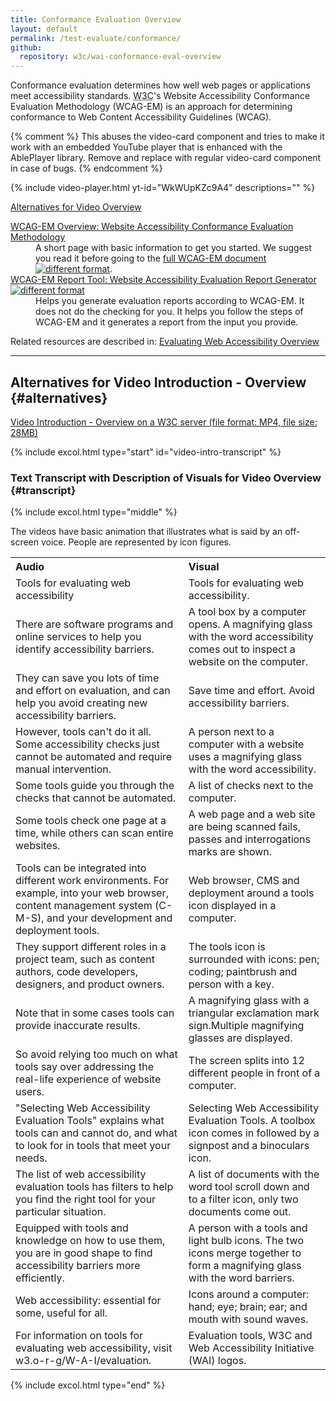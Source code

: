```yaml
---
title: Conformance Evaluation Overview
layout: default
permalink: /test-evaluate/conformance/
github:
  repository: w3c/wai-conformance-eval-overview
---
```


<p>Conformance evaluation determines how well web pages or applications meet accessibility standards. <acronym title="World Wide Web Consortium">W3C</acronym>'s Website Accessibility Conformance Evaluation Methodology (WCAG-EM) is an approach for determining conformance to Web Content Accessibility Guidelines (WCAG).</p>

{% comment %}
This abuses the video-card component and tries to make it work with an embedded YouTube player that is enhanced with the AblePlayer library. Remove and replace with regular video-card component in case of bugs.
{% endcomment %}
<div class="video-card">
  {% include video-player.html
      yt-id="WkWUpKZc9A4"
      descriptions=""
  %}
  <p><a href="#alternatives">Alternatives for Video Overview</a></p>
</div>

<dl>
<dt><a href="{{ "/test-evaluate/conformance/wcag-em/" | relative_url }}">WCAG-EM Overview: Website Accessibility Conformance Evaluation Methodology</a></dt>
<dd>A short page with basic information to get you started. We suggest you read it before going to the <a href="https://www.w3.org/TR/WCAG-EM/">full WCAG-EM document <img src="https://www.w3.org/Icons/tr.png" alt="different format" /></a>.</dd>
<dt><a href="https://www.w3.org/WAI/eval/report-tool/#/">WCAG-EM Report Tool: Website Accessibility Evaluation Report Generator <img src="https://www.w3.org/Icons/tr.png" alt="different format" /></a></dt>
<dd> Helps you generate evaluation reports according to WCAG-EM. It does not do the checking for you. It helps you follow the steps of WCAG-EM and it generates a report from the input  you provide.</dd>
</dl>

<p>Related resources are described in: <a href="{{ "/test-evaluate/" | relative_url }}">Evaluating Web Accessibility Overview</a></p>

<hr>


##  Alternatives for Video Introduction - Overview {#alternatives}


<p><a href="http://media.w3.org/wai/evaluation-intros/@@.mp4">Video Introduction - Overview on a W3C server (file format: MP4, file size: 28MB)</a></p>

{% include excol.html type="start" id="video-intro-transcript" %}
###  Text Transcript with Description of Visuals for Video  Overview {#transcript}
{% include excol.html type="middle" %}

The videos have basic animation that illustrates what is said by an off-screen voice. People are represented by icon figures. 

<table aria-labelledby="transcript">
  <tbody><tr>
    <th align="left">Audio</th>
    <th align="left">Visual</th>
  </tr>
  <tr>
    <td>Tools for evaluating web accessibility </td>
    <td>Tools for evaluating web accessibility.</td>
  </tr>
  <tr>
    <td>There are software programs and online services to help you identify accessibility barriers. </td>
    <td>A tool box by a computer opens. A magnifying glass with the word accessibility comes out to inspect a website on the computer.</td>
  </tr>
  <tr>
    <td>They can save you lots of time and effort on evaluation, and can help you avoid creating new accessibility barriers. </td>
    <td>Save time and effort. Avoid accessibility barriers.</td>
  </tr>
  <tr>
    <td>However, tools can't do it all. Some accessibility checks just cannot be automated and require manual intervention. </td>
    <td>A person next to a computer with a website uses a magnifying glass with the word accessibility.</td>
  </tr>
  <tr>
    <td>Some tools guide you through the checks that cannot be automated. </td>
    <td>A list of checks next to the computer.</td>
  </tr>
  <tr>
    <td>Some tools check one page at a time, while others can scan entire websites. </td>
    <td>A web page and a web site are being scanned fails, passes and interrogations marks are shown.</td>
  </tr>
  <tr>
    <td>Tools can be integrated into different work environments. For example, into your web browser, content management system (C-M-S), and your development and deployment tools. </td>
    <td>Web browser, CMS and deployment around a tools icon displayed in a computer.</td>
  </tr>
  <tr>
    <td>They support different roles in a project team, such as content authors, code developers, designers, and product owners. </td>
    <td>The tools icon is surrounded with icons: pen; coding; paintbrush and person with a key.</td>
  </tr>
  <tr>
    <td>Note that in some cases tools can provide inaccurate results. </td>
    <td>A magnifying glass with a triangular exclamation mark sign.Multiple magnifying glasses are displayed.
 </td>
  </tr>
  <tr>
    <td>So avoid relying too much on what tools say over addressing the real-life experience of website users. </td>
    <td>The screen splits into 12 different people in front of a computer.</td>
  </tr>
  <tr>
    <td>"Selecting Web Accessibility Evaluation Tools" explains what tools can and cannot do, and what to look for in tools that meet your needs. </td>
    <td>Selecting Web Accessibility Evaluation Tools. A toolbox icon comes in followed by a signpost and a binoculars icon.</td>
  </tr>
  <tr>
    <td>The list of web accessibility evaluation tools has filters to help you find the right tool for your particular situation. </td>
    <td>A list of documents with the word tool scroll down and to a filter icon, only two documents come out.</td>
  </tr>
  <tr>
    <td>Equipped with tools and knowledge on how to use them, you are in good shape to find accessibility barriers more efficiently. </td>
    <td>A person with a tools and light bulb icons. The two icons merge together to form a magnifying glass with the word barriers.</td>
  </tr>
  <tr>
    <td>Web accessibility: essential for some, useful for all. </td>
    <td>Icons around a computer: hand; eye; brain; ear; and mouth with sound waves.</td>
  </tr>
  <tr>
    <td>For information on tools for evaluating web accessibility, visit w3.o-r-g/W-A-I/evaluation. </td>
    <td>Evaluation tools, W3C and Web Accessibility Initiative (WAI) logos.</td>
  </tr>
</tbody>
</table>

{% include excol.html type="end" %}

